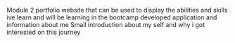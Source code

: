 Module 2
portfolio
website that can be used to display the abilities and skills ive learn and will be learning in the bootcamp
developed application and information about me
Small introduction about my self and why i got interested on this journey